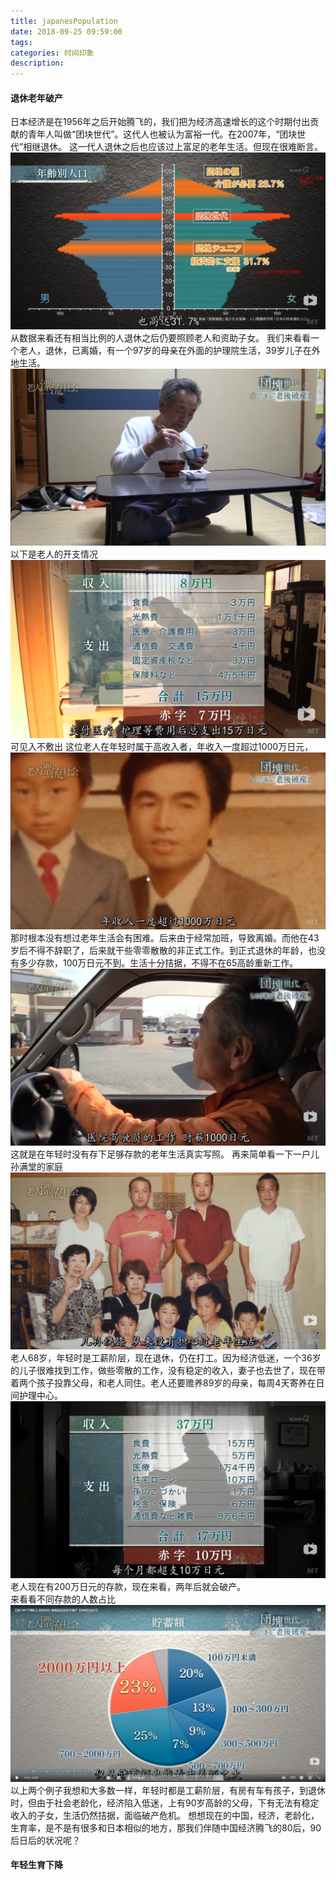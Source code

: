 ```yaml
---
title: japanesPopulation
date: 2018-09-25 09:59:00
tags:
categories: 时间印象
description:
---
```

#### 退休老年破产
日本经济是在1956年之后开始腾飞的，我们把为经济高速增长的这个时期付出贡献的青年人叫做“团块世代”。这代人也被认为富裕一代。在2007年，“团块世代”相继退休。
这一代人退休之后也应该过上富足的老年生活。但现在很难断言。
![团块世代人口分布](japanesPopulation/团块世代人口分布.png)
从数据来看还有相当比例的人退休之后仍要照顾老人和资助子女。
我们来看看一个老人，退休，已离婚，有一个97岁的母亲在外面的护理院生活，39岁儿子在外地生活。
![孤独老人](japanesPopulation/孤独老人.png)
以下是老人的开支情况
![家庭1开支](japanesPopulation/家庭1开支.png)
可见入不敷出
这位老人在年轻时属于高收入者，年收入一度超过1000万日元，
![家庭1开支](japanesPopulation/收入超1000万日元.png)
那时根本没有想过老年生活会有困难。后来由于经常加班，导致离婚。而他在43岁后不得不辞职了，后来就干些零零散散的非正式工作。到正式退休的年龄，也没有多少存款，100万日元不到。生活十分拮据，不得不在65高龄重新工作。
![孤独老人](japanesPopulation/重新工作.png)
这就是在年轻时没有存下足够存款的老年生活真实写照。
再来简单看一下一户儿孙满堂的家庭
![孤独老人](japanesPopulation/儿孙绕膝家庭.png)
老人68岁，年轻时是工薪阶层，现在退休，仍在打工。因为经济低迷，一个36岁的儿子很难找到工作，做些零散的工作，没有稳定的收入，妻子也去世了，现在带着两个孩子投靠父母，和老人同住。老人还要赡养89岁的母亲，每周4天寄养在日间护理中心。
![家庭2收支](japanesPopulation/家庭2收支.png)
老人现在有200万日元的存款，现在来看，两年后就会破产。  
来看看不同存款的人数占比
![孤独老人](japanesPopulation/团块世代收入结构.png)
以上两个例子我想和大多数一样，年轻时都是工薪阶层，有房有车有孩子，到退休时，但由于社会老龄化，经济陷入低迷，上有90岁高龄的父母，下有无法有稳定收入的子女，生活仍然拮据，面临破产危机。
想想现在的中国，经济，老龄化，生育率，是不是有很多和日本相似的地方，那我们伴随中国经济腾飞的80后，90后日后的状况呢？

#### 年轻生育下降
